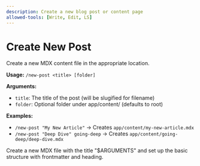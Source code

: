 ```yaml
---
description: Create a new blog post or content page
allowed-tools: [Write, Edit, LS]
---
```


# Create New Post

Create a new MDX content file in the appropriate location.

**Usage:** `/new-post <title> [folder]`

**Arguments:**
- `title`: The title of the post (will be slugified for filename)
- `folder`: Optional folder under app/content/ (defaults to root)

**Examples:**
- `/new-post "My New Article"` → Creates `app/content/my-new-article.mdx`
- `/new-post "Deep Dive" going-deep` → Creates `app/content/going-deep/deep-dive.mdx`

Create a new MDX file with the title "$ARGUMENTS" and set up the basic structure with frontmatter and heading.